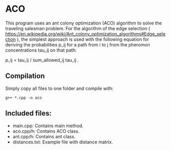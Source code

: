 # ACO

This program uses an ant colony optimization (ACO) algorithm to solve the traveling salesman problem. 
For the algorithm of the edge selection ( https://en.wikipedia.org/wiki/Ant_colony_optimization_algorithms#Edge_selection ), the simplest approach is used with the following equation for deriving the probabilities p_ij for a path from i to j from the pheromon concentrations tau_ij on that path:

p_ij = tau_ij / sum_allowed_ij tau_ij .

## Compilation

Simply copy all files to one folder and compile with:

```
g++ *.cpp -o aco
```

## Included files:

* main.cpp:       Contains main method.
* aco.cpp/h:      Contains ACO class.
* ant.cpp/h:      Contains ant class.
* distances.txt:  Example file with distance matrix.
